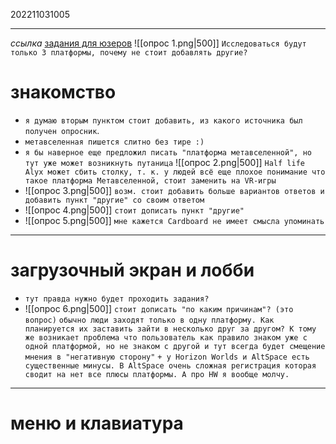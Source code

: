 202211031005
***
*ссылка*
[задания для юзеров](https://vvlantsov.notion.site/fd301702a3ab448aa709aef9b14cb9b9)
![[опрос 1.png|500]]
`Исследоваться будут только 3 платформы, почему не стоит добавлять другие?`

# знакомство
- `я думаю вторым пунктом стоит добавить, из какого источника был получен опросник`.
- `метавселенная пишется слитно без тире :)`
- `я бы наверное еще предложил писать "платформа метавселенной", но тут уже может возникнуть путаница`
  ![[опрос 2.png|500]]
  `Half life Alyx может сбить столку, т. к. у людей всё еще плохое понимание что такое платформа Метавселенной, стоит заменить на VR-игры`
- ![[опрос 3.png|500]]
  `возм. стоит добавить больше вариантов ответов и добавить пункт "другие" со своим ответом`
- ![[опрос 4.png|500]]
  `стоит дописать пункт "другие"`
- ![[опрос 5.png|500]]
  `мне кажется Cardboard не имеет смысла упоминать`
***
# загрузочный экран и лобби 
- `тут правда нужно будет проходить задания?`
- ![[опрос 6.png|500]]
  `стоит дописать "по каким причинам"? (это вопрос)`
  `обычно люди заходят только в одну платформу. Как планируется их заставить зайти в несколько друг за другом? К тому же возникает проблема что пользователь как правило знаком уже с одной платформой, но не знаком с другой и тут всегда будет смещение мнения в "негативную сторону"`
  `+ у Horizon Worlds и AltSpace есть существенные минусы. В AltSpace очень сложная регистрация которая сводит на нет все плюсы платформы. А про HW я вообще молчу.`
***
# меню и клавиатура
